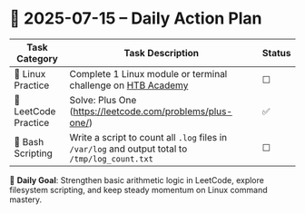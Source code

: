 # 📌 2025-07-15 – Daily Action Plan

| Task Category         | Task Description                                                                                                        | Status |
|----------------------|---------------------------------------------------------------------------------------------------------------------------|--------|
| 🐧 Linux Practice      | Complete 1 Linux module or terminal challenge on [HTB Academy](https://academy.hackthebox.com/)                          | ☐      |
| 🧠 LeetCode Practice   | Solve: Plus One (https://leetcode.com/problems/plus-one/)                                                                | ✅      |
| 📜 Bash Scripting      | Write a script to count all `.log` files in `/var/log` and output total to `/tmp/log_count.txt`                         | ☐      |

🎯 **Daily Goal**: Strengthen basic arithmetic logic in LeetCode, explore filesystem scripting, and keep steady momentum on Linux command mastery.
